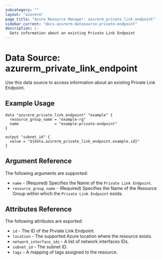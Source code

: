 ```yaml
---
subcategory: ""
layout: "azurerm"
page_title: "Azure Resource Manager: azurerm_private_link_endpoint"
sidebar_current: "docs-azurerm-datasource-private-endpoint"
description: |-
  Gets information about an existing Private Link Endpoint
---
```


# Data Source: azurerm_private_link_endpoint

Use this data source to access information about an existing Private Link Endpoint.

## Example Usage

```hcl
data "azurerm_private_link_endpoint" "example" {
  resource_group_name = "example-rg"
  name                = "example-private-endpoint"
}

output "subnet_id" {
  value = "${data.azurerm_private_link_endpoint.example.id}"
}
```

## Argument Reference

The following arguments are supported:

* `name` - (Required) Specifies the Name of the `Private Link Endpoint`.
* `resource_group_name` - (Required) Specifies the Name of the Resource Group within which the `Private Link Endpoint` exists.

## Attributes Reference

The following attributes are exported:

* `id` - The ID of the Prviate Link Endpoint.
* `location` - The supported Azure location where the resource exists.
* `network_interface_ids` - A list of network interfaces IDs.
* `subnet_id` - The subnet ID.
* `tags` - A mapping of tags assigned to the resource.
